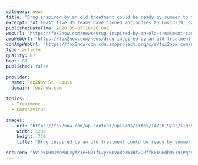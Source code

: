 ```yaml
---
category: news
title: "Drug inspired by an old treatment could be ready by summer to treat COVID-19"
excerpt: "At least five US teams have cloned antibodies to Covid-19, paving the way for cutting-edge treatments that could be what one researcher calls “an immunity bridge” before"
publishedDateTime: 2020-05-07T16:28:00Z
webUrl: "https://fox2now.com/news/drug-inspired-by-an-old-treatment-could-be-ready-by-summer-to-treat-covid-19/"
ampWebUrl: "https://fox2now.com/news/drug-inspired-by-an-old-treatment-could-be-ready-by-summer-to-treat-covid-19/amp/"
cdnAmpWebUrl: "https://fox2now-com.cdn.ampproject.org/c/s/fox2now.com/news/drug-inspired-by-an-old-treatment-could-be-ready-by-summer-to-treat-covid-19/amp/"
type: article
quality: 87
heat: 87
published: false

provider:
  name: Fox2Now St. Louis
  domain: fox2now.com

topics:
  - Treatment
  - Coronavirus

images:
  - url: "https://fox2now.com/wp-content/uploads/sites/14/2019/02/s105585997.jpg?w=1280&h=720&crop=1"
    width: 1280
    height: 720
    title: "Drug inspired by an old treatment could be ready by summer to treat COVID-19"

secured: "5Vie6DHmJWqMNLVyfr1e+07TfLZyxRQvo8oXWJBfZQ2ffk8IOHdhM579IPqcvdlr4qy6EmcWPKm20pBPGFobx1wgAzfAOYESlmNApBcRbk18+s/tLNtjoszlDzaB+aR0zT9TGrVHBPSjtiPhB/eX97atLc0zCDxOv5wb+CAUW1lG09XNj6kWyaxOBT+DaCBgZfkdueE7YWu31gZruA0o/4G8+zYHPowZF5AfKwlxQVcmsMEkiDVHF9sAvQWdNo65p9w7xl/cqOPFwhNcfYnlM8Z9MHdhdBd9/U8PHrLQFe6P9dTSZ1cBO9HvV6/Mj5xV+Q/ue0Ozl9eGXh6uaw0WyTRnUgU7tKEVrxjlLEEXI7z7uGHmQK7OZhZ2yacFq5PAvlejNgnNZm5dkMa86bzrIznYoWeX3Vmz2OAywjhTGZkVgGymxdPVd6KfpOem43YTCRJ64OIBR9sMvAeLRp/EtaibCNzmtc+0qeNqj1Eg2A0=;EwgPxRJMEVc5QNV224W+qQ=="
---
```


